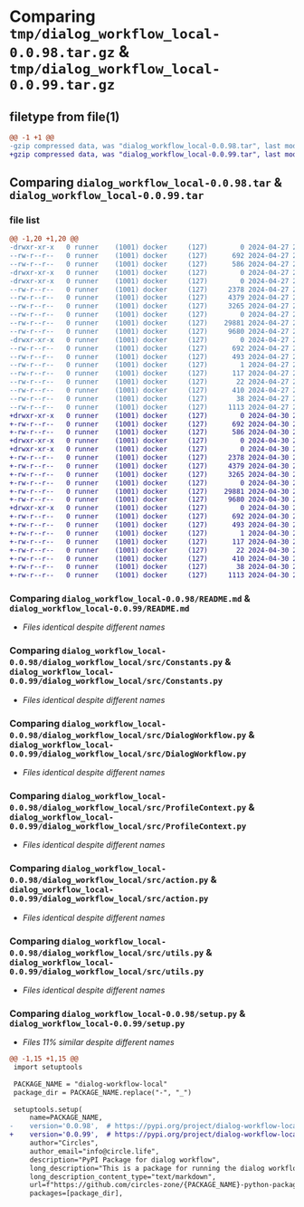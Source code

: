 # Comparing `tmp/dialog_workflow_local-0.0.98.tar.gz` & `tmp/dialog_workflow_local-0.0.99.tar.gz`

## filetype from file(1)

```diff
@@ -1 +1 @@
-gzip compressed data, was "dialog_workflow_local-0.0.98.tar", last modified: Sat Apr 27 23:36:07 2024, max compression
+gzip compressed data, was "dialog_workflow_local-0.0.99.tar", last modified: Tue Apr 30 20:02:30 2024, max compression
```

## Comparing `dialog_workflow_local-0.0.98.tar` & `dialog_workflow_local-0.0.99.tar`

### file list

```diff
@@ -1,20 +1,20 @@
-drwxr-xr-x   0 runner    (1001) docker     (127)        0 2024-04-27 23:36:07.036055 dialog_workflow_local-0.0.98/
--rw-r--r--   0 runner    (1001) docker     (127)      692 2024-04-27 23:36:07.036055 dialog_workflow_local-0.0.98/PKG-INFO
--rw-r--r--   0 runner    (1001) docker     (127)      586 2024-04-27 23:35:33.000000 dialog_workflow_local-0.0.98/README.md
-drwxr-xr-x   0 runner    (1001) docker     (127)        0 2024-04-27 23:36:07.032055 dialog_workflow_local-0.0.98/dialog_workflow_local/
-drwxr-xr-x   0 runner    (1001) docker     (127)        0 2024-04-27 23:36:07.036055 dialog_workflow_local-0.0.98/dialog_workflow_local/src/
--rw-r--r--   0 runner    (1001) docker     (127)     2378 2024-04-27 23:35:33.000000 dialog_workflow_local-0.0.98/dialog_workflow_local/src/Constants.py
--rw-r--r--   0 runner    (1001) docker     (127)     4379 2024-04-27 23:35:33.000000 dialog_workflow_local-0.0.98/dialog_workflow_local/src/DialogWorkflow.py
--rw-r--r--   0 runner    (1001) docker     (127)     3265 2024-04-27 23:35:33.000000 dialog_workflow_local-0.0.98/dialog_workflow_local/src/ProfileContext.py
--rw-r--r--   0 runner    (1001) docker     (127)        0 2024-04-27 23:35:33.000000 dialog_workflow_local-0.0.98/dialog_workflow_local/src/__init__.py
--rw-r--r--   0 runner    (1001) docker     (127)    29881 2024-04-27 23:35:33.000000 dialog_workflow_local-0.0.98/dialog_workflow_local/src/action.py
--rw-r--r--   0 runner    (1001) docker     (127)     9680 2024-04-27 23:35:33.000000 dialog_workflow_local-0.0.98/dialog_workflow_local/src/utils.py
-drwxr-xr-x   0 runner    (1001) docker     (127)        0 2024-04-27 23:36:07.036055 dialog_workflow_local-0.0.98/dialog_workflow_local.egg-info/
--rw-r--r--   0 runner    (1001) docker     (127)      692 2024-04-27 23:36:07.000000 dialog_workflow_local-0.0.98/dialog_workflow_local.egg-info/PKG-INFO
--rw-r--r--   0 runner    (1001) docker     (127)      493 2024-04-27 23:36:07.000000 dialog_workflow_local-0.0.98/dialog_workflow_local.egg-info/SOURCES.txt
--rw-r--r--   0 runner    (1001) docker     (127)        1 2024-04-27 23:36:07.000000 dialog_workflow_local-0.0.98/dialog_workflow_local.egg-info/dependency_links.txt
--rw-r--r--   0 runner    (1001) docker     (127)      117 2024-04-27 23:36:07.000000 dialog_workflow_local-0.0.98/dialog_workflow_local.egg-info/requires.txt
--rw-r--r--   0 runner    (1001) docker     (127)       22 2024-04-27 23:36:07.000000 dialog_workflow_local-0.0.98/dialog_workflow_local.egg-info/top_level.txt
--rw-r--r--   0 runner    (1001) docker     (127)      410 2024-04-27 23:35:33.000000 dialog_workflow_local-0.0.98/pyproject.toml
--rw-r--r--   0 runner    (1001) docker     (127)       38 2024-04-27 23:36:07.036055 dialog_workflow_local-0.0.98/setup.cfg
--rw-r--r--   0 runner    (1001) docker     (127)     1113 2024-04-27 23:35:33.000000 dialog_workflow_local-0.0.98/setup.py
+drwxr-xr-x   0 runner    (1001) docker     (127)        0 2024-04-30 20:02:30.840299 dialog_workflow_local-0.0.99/
+-rw-r--r--   0 runner    (1001) docker     (127)      692 2024-04-30 20:02:30.840299 dialog_workflow_local-0.0.99/PKG-INFO
+-rw-r--r--   0 runner    (1001) docker     (127)      586 2024-04-30 20:02:00.000000 dialog_workflow_local-0.0.99/README.md
+drwxr-xr-x   0 runner    (1001) docker     (127)        0 2024-04-30 20:02:30.836299 dialog_workflow_local-0.0.99/dialog_workflow_local/
+drwxr-xr-x   0 runner    (1001) docker     (127)        0 2024-04-30 20:02:30.840299 dialog_workflow_local-0.0.99/dialog_workflow_local/src/
+-rw-r--r--   0 runner    (1001) docker     (127)     2378 2024-04-30 20:02:00.000000 dialog_workflow_local-0.0.99/dialog_workflow_local/src/Constants.py
+-rw-r--r--   0 runner    (1001) docker     (127)     4379 2024-04-30 20:02:00.000000 dialog_workflow_local-0.0.99/dialog_workflow_local/src/DialogWorkflow.py
+-rw-r--r--   0 runner    (1001) docker     (127)     3265 2024-04-30 20:02:00.000000 dialog_workflow_local-0.0.99/dialog_workflow_local/src/ProfileContext.py
+-rw-r--r--   0 runner    (1001) docker     (127)        0 2024-04-30 20:02:00.000000 dialog_workflow_local-0.0.99/dialog_workflow_local/src/__init__.py
+-rw-r--r--   0 runner    (1001) docker     (127)    29881 2024-04-30 20:02:00.000000 dialog_workflow_local-0.0.99/dialog_workflow_local/src/action.py
+-rw-r--r--   0 runner    (1001) docker     (127)     9680 2024-04-30 20:02:00.000000 dialog_workflow_local-0.0.99/dialog_workflow_local/src/utils.py
+drwxr-xr-x   0 runner    (1001) docker     (127)        0 2024-04-30 20:02:30.840299 dialog_workflow_local-0.0.99/dialog_workflow_local.egg-info/
+-rw-r--r--   0 runner    (1001) docker     (127)      692 2024-04-30 20:02:30.000000 dialog_workflow_local-0.0.99/dialog_workflow_local.egg-info/PKG-INFO
+-rw-r--r--   0 runner    (1001) docker     (127)      493 2024-04-30 20:02:30.000000 dialog_workflow_local-0.0.99/dialog_workflow_local.egg-info/SOURCES.txt
+-rw-r--r--   0 runner    (1001) docker     (127)        1 2024-04-30 20:02:30.000000 dialog_workflow_local-0.0.99/dialog_workflow_local.egg-info/dependency_links.txt
+-rw-r--r--   0 runner    (1001) docker     (127)      117 2024-04-30 20:02:30.000000 dialog_workflow_local-0.0.99/dialog_workflow_local.egg-info/requires.txt
+-rw-r--r--   0 runner    (1001) docker     (127)       22 2024-04-30 20:02:30.000000 dialog_workflow_local-0.0.99/dialog_workflow_local.egg-info/top_level.txt
+-rw-r--r--   0 runner    (1001) docker     (127)      410 2024-04-30 20:02:00.000000 dialog_workflow_local-0.0.99/pyproject.toml
+-rw-r--r--   0 runner    (1001) docker     (127)       38 2024-04-30 20:02:30.840299 dialog_workflow_local-0.0.99/setup.cfg
+-rw-r--r--   0 runner    (1001) docker     (127)     1113 2024-04-30 20:02:00.000000 dialog_workflow_local-0.0.99/setup.py
```

### Comparing `dialog_workflow_local-0.0.98/README.md` & `dialog_workflow_local-0.0.99/README.md`

 * *Files identical despite different names*

### Comparing `dialog_workflow_local-0.0.98/dialog_workflow_local/src/Constants.py` & `dialog_workflow_local-0.0.99/dialog_workflow_local/src/Constants.py`

 * *Files identical despite different names*

### Comparing `dialog_workflow_local-0.0.98/dialog_workflow_local/src/DialogWorkflow.py` & `dialog_workflow_local-0.0.99/dialog_workflow_local/src/DialogWorkflow.py`

 * *Files identical despite different names*

### Comparing `dialog_workflow_local-0.0.98/dialog_workflow_local/src/ProfileContext.py` & `dialog_workflow_local-0.0.99/dialog_workflow_local/src/ProfileContext.py`

 * *Files identical despite different names*

### Comparing `dialog_workflow_local-0.0.98/dialog_workflow_local/src/action.py` & `dialog_workflow_local-0.0.99/dialog_workflow_local/src/action.py`

 * *Files identical despite different names*

### Comparing `dialog_workflow_local-0.0.98/dialog_workflow_local/src/utils.py` & `dialog_workflow_local-0.0.99/dialog_workflow_local/src/utils.py`

 * *Files identical despite different names*

### Comparing `dialog_workflow_local-0.0.98/setup.py` & `dialog_workflow_local-0.0.99/setup.py`

 * *Files 11% similar despite different names*

```diff
@@ -1,15 +1,15 @@
 import setuptools
 
 PACKAGE_NAME = "dialog-workflow-local"
 package_dir = PACKAGE_NAME.replace("-", "_")
 
 setuptools.setup(
     name=PACKAGE_NAME,
-    version='0.0.98',  # https://pypi.org/project/dialog-workflow-local/
+    version='0.0.99',  # https://pypi.org/project/dialog-workflow-local/
     author="Circles",
     author_email="info@circle.life",
     description="PyPI Package for dialog workflow",
     long_description="This is a package for running the dialog workflow",
     long_description_content_type="text/markdown",
     url=f"https://github.com/circles-zone/{PACKAGE_NAME}-python-package",
     packages=[package_dir],
```

